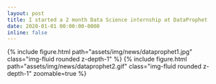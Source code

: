 ```yaml
---
layout: post
title: I started a 2 month Data Science internship at DataProphet
date: 2020-01-01 00:00:00-0000
inline: false
---
```


{% include figure.html path="assets/img/news/dataprophet1.jpg" class="img-fluid rounded z-depth-1" %}
{% include figure.html path="assets/img/news/dataprophet2.gif" class="img-fluid rounded z-depth-1" zoomable=true %}
